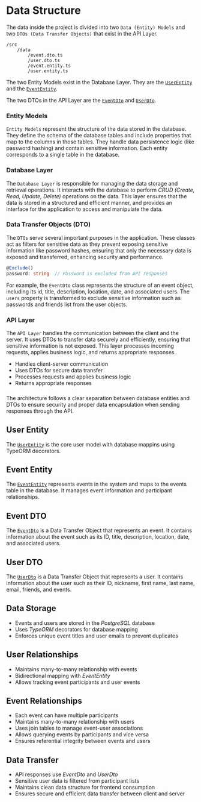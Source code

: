 # Data Structure

The data inside the project is divided into two `Data (Entity) Models` and two `DTOs (Data Transfer Objects)` that exist in the API Layer.

```
/src
    /data
        /event.dto.ts
        /user.dto.ts
        /event.entity.ts
        /user.entity.ts
```

The two Entity Models exist in the Database Layer. They are the [`UserEntity`](data/UserEntity.md) and the [`EventEntity`](data/EventEntity.md).

The two DTOs in the API Layer are the [`EventDto`](data/EventDTO.md) and [`UserDto`](data/UserDTO.md).

### Entity Models

`Entity Models` represent the structure of the data stored in the database. They define the schema of the database tables and include properties that map to the columns in those tables. They handle data persistence logic (like password hashing) and contain sensitive information. Each entity corresponds to a single table in the database.

### Database Layer

The `Database Layer` is responsible for managing the data storage and retrieval operations. It interacts with the database to perform _CRUD (Create, Read, Update, Delete)_ operations on the data. This layer ensures that the data is stored in a structured and efficient manner, and provides an interface for the application to access and manipulate the data.

### Data Transfer Objects (DTO)

The `DTOs` serve several important purposes in the application. These classes act as filters for sensitive data as they prevent exposing sensitive information like password hashes, ensuring that only the necessary data is exposed and transferred, enhancing security and performance.

```typescript
@Exclude()
password: string  // Password is excluded from API responses
```

For example, the `EventDto` class represents the structure of an event object, including its id, title, description, location, date, and associated users. The `users` property is transformed to exclude sensitive information such as passwords and friends list from the user objects.

### API Layer

The `API Layer` handles the communication between the client and the server. It uses DTOs to transfer data securely and efficiently, ensuring that sensitive information is not exposed. This layer processes incoming requests, applies business logic, and returns appropriate responses.

- Handles client-server communication
- Uses DTOs for secure data transfer
- Processes requests and applies business logic
- Returns appropriate responses

###

The architecture follows a clear separation between database entities and DTOs to ensure security and proper data encapsulation when sending responses through the API.

## User Entity

The [`UserEntity`](data/UserEntity.md) is the core user model with database mappins using TypeORM decorators.

## Event Entity

The [`EventEntity`](data/EventEntity.md) represents events in the system and maps to the events table in the database. It manages event information and participant relationships.

## Event DTO

The [`EventDto`](data/EventDTO.md) is a Data Transfer Object that represents an event. It contains information about the event such as its ID, title, description, location, date, and associated users.

## User DTO

The [`UserDto`](data/UserDTO.md) is a Data Transfer Object that represents a user. It contains information about the user such as their ID, nickname, first name, last name, email, friends, and events.

## Data Storage

- Events and users are stored in the _PostgreSQL_ database
- Uses _TypeORM_ decorators for database mapping
- Enforces unique event titles and user emails to prevent duplicates

## User Relationships

- Maintains many-to-many relationship with events
- Bidirectional mapping with _EventEntity_
- Allows tracking event participants and user events

## Event Relationships

- Each event can have multiple participants
- Maintains many-to-many relationship with users
- Uses join tables to manage event-user associations
- Allows querying events by participants and vice versa
- Ensures referential integrity between events and users

## Data Transfer

- API responses use _EventDto_ and _UserDto_
- Sensitive user data is filtered from participant lists
- Maintains clean data structure for frontend consumption
- Ensures secure and efficient data transfer between client and server
